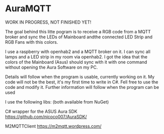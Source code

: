 # AuraMQTT

WORK IN PROGRESS, NOT FINISHED YET!

The goal behind this litte pogram is to receive a RGB code from a MQTT broker and sync the LEDs of Mainboard andthe connected LED Strip
and RGB Fans with this colors.

I use a raspberry with openhab2 and a MQTT broker on it. I can sync all lamps and a LED strip in my room via openhab2. I got the idea
that the colors of the Mainboard (Asus) should sync with it with one command without opening the Aura Software on my PC.

Details will follow when the program is usable, currently working on it. My code will not be the best, it's my first time to write in C#.
Fell free to use the code and modify it.
Further information will follow when the program can be used

I use the following libs: (both available from NuGet)

C# wrapper for the ASUS Aura SDK
https://github.com/nicoco007/AuraSDK/

M2MQTTClient
https://m2mqtt.wordpress.com/

